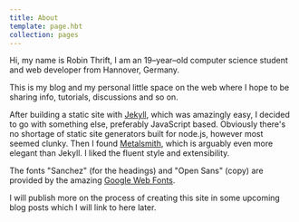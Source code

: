 ```yaml
---
title: About
template: page.hbt
collection: pages
---
```


Hi, my name is Robin Thrift, I am an 19–year–old computer science student and web developer from Hannover, Germany.

This is my blog and my personal little space on the web where I hope to be sharing info, tutorials, discussions and so on.

After building a static site with [Jekyll](http://jekyllrb.com/), which was amazingly easy, I decided to go with something else, preferably JavaScript based. Obviously there's no shortage of static site generators built for node.js, however most seemed clunky. Then I found [Metalsmith](http://www.metalsmith.io/), which is arguably even more elegant than Jekyll. I liked the fluent style and extensibility.


The fonts "Sanchez" (for the headings) and "Open Sans" (copy) are provided by the amazing [Google Web Fonts](http://www.google.com/fonts/#).


I will publish more on the process of creating this site in some upcoming blog posts which I will link to here later.


